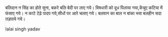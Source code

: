 बलिदान न सिंह का होते सुना, बकरे बलि बेदी पर लाए गये।
विषधारी को दूध पिलाया गया,केंचुए कटिया में फंसाए गये।
न काटे टेढ़े पादप गये,सीधों पर आरे चलाए गये।
बलवान का बाल न बांका भया बलहीन सदा तड़पाये गये।

lalai singh yadav
